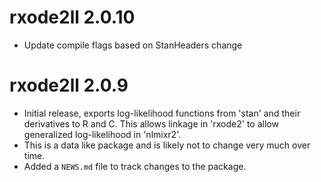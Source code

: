 # rxode2ll 2.0.10

* Update compile flags based on StanHeaders change

# rxode2ll 2.0.9
* Initial release, exports log-likelihood functions from 'stan' and
  their derivatives to R and C.  This allows linkage in 'rxode2' to
  allow generalized log-likelihood in 'nlmixr2'.
* This is a data like package and is likely not to change very much
  over time.
* Added a `NEWS.md` file to track changes to the package.
